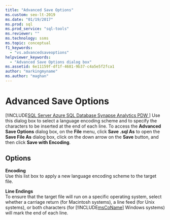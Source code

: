 ```yaml
---
title: "Advanced Save Options"
ms.custom: seo-lt-2019
ms.date: "01/19/2017"
ms.prod: sql
ms.prod_service: "sql-tools"
ms.reviewer: ""
ms.technology: ssms
ms.topic: conceptual
f1_keywords: 
  - "vs.advancedsaveoptions"
helpviewer_keywords: 
  - "Advanced Save Options dialog box"
ms.assetid: 6e11159f-df1f-4681-9b37-c4a5e5f2fca1
author: "markingmyname"
ms.author: "maghan"
---
```

# Advanced Save Options
[!INCLUDE[SQL Server Azure SQL Database Synapse Analytics PDW ](../../includes/applies-to-version/sql-asdb-asdbmi-asa-pdw.md)]
Use this dialog box to select a language encoding scheme and to specify the characters to be inserted at the end of each line. To access the **Advanced Save Options** dialog box, on the **File** menu, click **Save** <query name>**.sql As** to open the **Save File As** dialog box, click on the down arrow on the **Save** button, and then click **Save with Encoding**.  
  
## Options  
**Encoding**  
Use this list box to apply a new language encoding scheme to the target file.  
  
**Line Endings**  
To ensure that the target file will run on a specific operating system, select whether a carriage return (for Macintosh systems), a line feed (for Unix systems), or both characters (for [!INCLUDE[msCoName](../../includes/msconame_md.md)] Windows systems) will mark the end of each line.  
  
